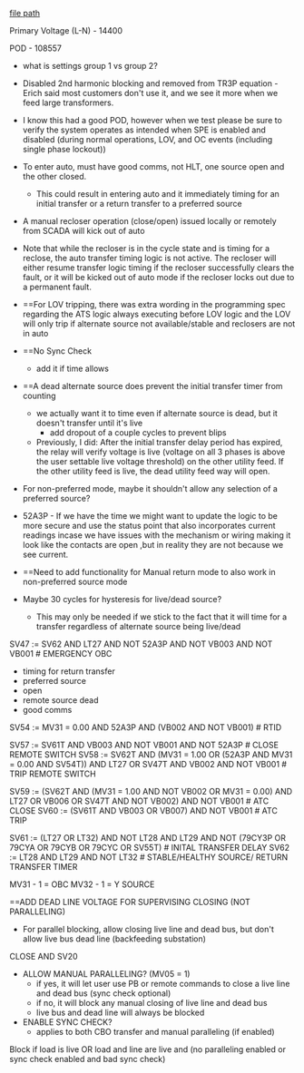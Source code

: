 
[file path](<file:///C:\Users\jnetherton\G&W Electric Co\US-PowerGridAutomation - Documents\_Lazer\125287 - West River Electric>)

Primary Voltage (L-N) - 14400

POD - 108557
- what is settings group 1 vs group 2?

- Disabled 2nd harmonic blocking and removed from TR3P equation - Erich said most customers don't use it, and we see it more when we feed large transformers.
- I know this had a good POD, however when we test please be sure to verify the system operates as intended when SPE is enabled and disabled (during normal operations, LOV, and OC events (including single phase lockout))
- To enter auto, must have good comms, not HLT, one source open and the other closed.
	- This could result in entering auto and it immediately timing for an initial transfer or a return transfer to a preferred source
- A manual recloser operation (close/open) issued locally or remotely from SCADA will kick out of auto
- Note that while the recloser is in the cycle state and is timing for a reclose, the auto transfer timing logic is not active. The recloser will either resume transfer logic timing if the recloser successfully clears the fault, or it will be kicked out of auto mode if the recloser locks out due to a permanent fault.
- ==For LOV tripping, there was extra wording in the programming spec regarding the ATS logic always executing before LOV logic and the LOV will only trip if alternate source not available/stable and reclosers are not in auto
- ==No Sync Check
	- add it if time allows
- ==A dead alternate source does prevent the initial transfer timer from counting
	- we actually want it to time even if alternate source is dead, but it doesn't transfer until it's live 
		- add dropout of a couple cycles to prevent blips
	- Previously, I did: After the initial transfer delay period has expired, the relay will verify voltage is live (voltage on all 3 phases is above the user settable live voltage threshold) on the other utility feed. If the other utility feed is live, the dead utility feed way will open.
- For non-preferred mode, maybe it shouldn't allow any selection of a preferred source?
- 52A3P - If we have the time we might want to update the logic to be more secure and use the status point that also incorporates current readings incase we have issues with the mechanism or wiring making it look like the contacts are open ,but in reality they are not because we see current.
- ==Need to add functionality for Manual return mode to also work in non-preferred source mode
- Maybe 30 cycles for hysteresis for live/dead source?
	- This may only be needed if we stick to the fact that it will time for a transfer regardless of alternate source being live/dead



SV47 := SV62 AND LT27 AND NOT 52A3P AND NOT VB003 AND NOT VB001 # EMERGENCY OBC
- timing for return transfer
- preferred source
- open
- remote source dead
- good comms

SV54 := MV31 = 0.00 AND 52A3P AND (VB002 AND NOT VB001) # RTID

SV57 := SV61T AND VB003 AND NOT VB001 AND NOT 52A3P # CLOSE REMOTE SWITCH
SV58 := SV62T AND (MV31 = 1.00 OR (52A3P AND MV31 = 0.00 AND SV54T)) AND LT27 OR SV47T AND VB002 AND NOT VB001 # TRIP REMOTE SWITCH

SV59 := (SV62T AND (MV31 = 1.00 AND NOT VB002 OR MV31 = 0.00) AND LT27 OR VB006 OR SV47T AND NOT VB002) AND NOT VB001 # ATC CLOSE
SV60 := (SV61T AND VB003 OR VB007) AND NOT VB001 # ATC TRIP

SV61 := (LT27 OR LT32) AND NOT LT28 AND LT29 AND NOT (79CY3P OR 79CYA OR 79CYB OR 79CYC OR SV55T) # INITAL TRANSFER DELAY
SV62 := LT28 AND LT29 AND NOT LT32 # STABLE/HEALTHY SOURCE/ RETURN TRANSFER TIMER

MV31 - 1 = OBC
MV32 - 1 = Y SOURCE

==ADD DEAD LINE VOLTAGE FOR SUPERVISING CLOSING (NOT PARALLELING)
- For parallel blocking, allow closing live line and dead bus, but don't allow live bus dead line (backfeeding substation)

CLOSE AND SV20
- ALLOW MANUAL PARALLELING? (MV05 = 1)
	- if yes, it will let user use PB or remote commands to close a live line and dead bus (sync check optional)
	- if no, it will block any manual closing of live line and dead bus
	- live bus and dead line will always be blocked
- ENABLE SYNC CHECK?
	- applies to both CBO transfer and manual paralleling (if enabled)


Block if load is live OR load and line are live and (no paralleling enabled or sync check enabled and bad sync check)